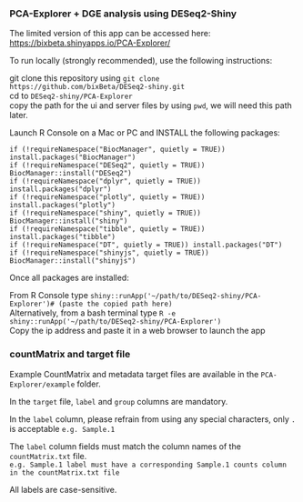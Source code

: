 ### PCA-Explorer + DGE analysis using DESeq2-Shiny

The limited version of this app can be accessed here: https://bixbeta.shinyapps.io/PCA-Explorer/

To run locally (strongly recommended), use the following instructions:

git clone this repository using `git clone https://github.com/bixBeta/DESeq2-shiny.git`<br>
cd to `DESeq2-shiny/PCA-Explorer`<br>
copy the path for the ui and server files by using `pwd`, we will need this path later. 



Launch R Console on a Mac or PC and INSTALL the following packages:

`if (!requireNamespace("BiocManager", quietly = TRUE))
  install.packages("BiocManager")`<br>
`if (!requireNamespace("DESeq2", quietly = TRUE))
  BiocManager::install("DESeq2")`<br>
`if (!requireNamespace("dplyr", quietly = TRUE))
 install.packages("dplyr")`<br>
`if (!requireNamespace("plotly", quietly = TRUE))
  install.packages("plotly")`<br>
`if (!requireNamespace("shiny", quietly = TRUE))
  BiocManager::install("shiny")`<br>
`if (!requireNamespace("tibble", quietly = TRUE))
 install.packages("tibble")`<br>
`if (!requireNamespace("DT", quietly = TRUE))
  install.packages("DT")`<br>
`if (!requireNamespace("shinyjs", quietly = TRUE))
  BiocManager::install("shinyjs")`<br>

Once all packages are installed:<br>

From R Console type `shiny::runApp('~/path/to/DESeq2-shiny/PCA-Explorer')# (paste the copied path here)` <br>
Alternatively, from a bash terminal type `R -e shiny::runApp('~/path/to/DESeq2-shiny/PCA-Explorer')`<br>
Copy the ip address and paste it in a web browser to launch the app


### countMatrix and target file

Example CountMatrix and metadata target files are available in the `PCA-Explorer/example` folder.

In the `target` file, `label` and `group` columns are mandatory. 

In the `label` column, please refrain from using any special characters, only `.` is acceptable `e.g. Sample.1`

The `label` column fields must match the column names of the `countMatrix.txt` file. <br> 
`e.g. Sample.1 label must have a corresponding Sample.1 counts column in the countMatrix.txt file`

All labels are case-sensitive. 






